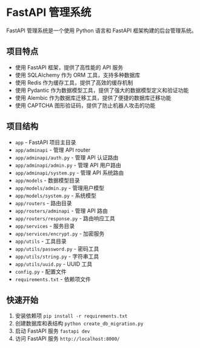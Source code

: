 # FastAPI 管理系统

FastAPI 管理系统是一个使用 Python 语言和 FastAPI 框架构建的后台管理系统。

## 项目特点

- 使用 FastAPI 框架，提供了高性能的 API 服务
- 使用 SQLAlchemy 作为 ORM 工具，支持多种数据库
- 使用 Redis 作为缓存工具，提供了高效的缓存机制
- 使用 Pydantic 作为数据模型工具，提供了强大的数据模型定义和验证功能
- 使用 Alembic 作为数据库迁移工具，提供了便捷的数据库迁移功能
- 使用 CAPTCHA 图形验证码，提供了防止机器人攻击的功能

## 项目结构

- `app` - FastAPI 项目主目录
- `app/adminapi` - 管理 API router
- `app/adminapi/auth.py` - 管理 API 认证路由
- `app/adminapi/admin.py` - 管理 API 用户路由
- `app/adminapi/system.py` - 管理 API 系统路由
- `app/models` - 数据模型目录
- `app/models/admin.py` - 管理用户模型
- `app/models/system.py` - 系统模型
- `app/routers` - 路由目录
- `app/routers/adminapi` - 管理 API 路由
- `app/routers/response.py` - 路由响应工具
- `app/services` - 服务目录
- `app/services/encrypt.py` - 加密服务
- `app/utils` - 工具目录
- `app/utils/password.py` - 密码工具
- `app/utils/string.py` - 字符串工具
- `app/utils/uuid.py` - UUID 工具
- `config.py` - 配置文件
- `requirements.txt` - 依赖项文件

## 快速开始

1. 安装依赖项 `pip install -r requirements.txt`
2. 创建数据库和表结构 `python create_db_migration.py`
3. 启动 FastAPI 服务 `fastapi dev`
4. 访问 FastAPI 服务 `http://localhost:8000/`

